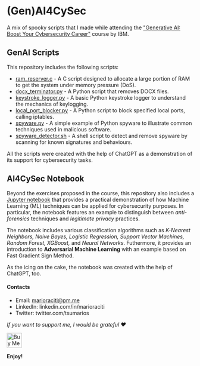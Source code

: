 # (Gen)AI4CySec

A mix of spooky scripts that I made while attending the ["Generative AI: Boost Your Cybersecurity Career"](https://www.coursera.org/learn/generative-ai-boost-your-cybersecurity-career) course by IBM.

## GenAI Scripts

This repository includes the following scripts:

- [ram_reserver.c](https://github.com/tsumarios/GenAI4CySec/blob/main/ram_reserver.c) - A C script designed to allocate a large portion of RAM to get the system under memory pressure (DoS).
- [docx_terminator.py](https://github.com/tsumarios/GenAI4CySec/blob/main/docx_terminator.py) - A Python script that removes DOCX files.
- [keystroke_logger.py](https://github.com/tsumarios/GenAI4CySec/blob/main/keystroke_logger.py) - A basic Python keystroke logger to understand the mechanics of keylogging.
- [local_port_blocker.py](https://github.com/tsumarios/GenAI4CySec/blob/main/local_port_blocker.py) - A Python script to block specified local ports, calling iptables.
- [spyware.py](https://github.com/tsumarios/GenAI4CySec/blob/main/spyware.py) - A simple example of Python spyware to illustrate common techniques used in malicious software.
- [spyware_detector.sh](https://github.com/tsumarios/GenAI4CySec/blob/main/spyware_detector.sh) - A shell script to detect and remove spyware by scanning for known signatures and behaviours.

All the scripts were created with the help of ChatGPT as a demonstration of its support for cybersecurity tasks.

## AI4CySec Notebook

Beyond the exercises proposed in the course, this repository also includes a [Jupyter notebook]() that provides a practical demonstration of how Machine Learning (ML) techniques can be applied for cybersecurity purposes. In particular, the notebook features an example to distinguish between *anti-forensics* techniques and *legitimate privacy* practices.

The notebook includes various classification algorithms such as *K-Nearest Neighbors, Naive Bayes, Logistic Regression, Support Vector Machines, Random Forest, XGBoost,* and *Neural Networks*.
Futhermore, it provides an introduction to **Adversarial Machine Learning** with an example based on Fast Gradient Sign Method.

As the icing on the cake, the notebook was created with the help of ChatGPT, too.

#### Contacts

- Email: <marioraciti@pm.me>
- LinkedIn: linkedin.com/in/marioraciti
- Twitter: twitter.com/tsumarios

*If you want to support me, I would be grateful ❤️*

<a href="https://www.buymeacoffee.com/tsumarios" target="_blank"><img
        src="https://cdn.buymeacoffee.com/buttons/default-orange.png" alt="Buy Me A Coffee" height="40"></a>

**Enjoy!**
